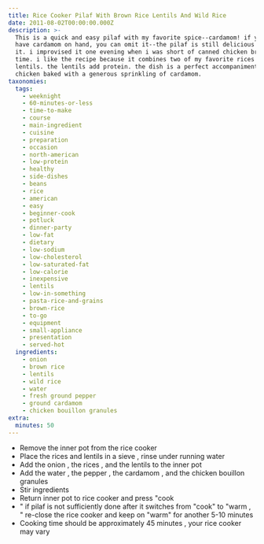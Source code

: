 ```yaml
---
title: Rice Cooker Pilaf With Brown Rice Lentils And Wild Rice
date: 2011-08-02T00:00:00.000Z
description: >-
  This is a quick and easy pilaf with my favorite spice--cardamom! if you don't
  have cardamom on hand, you can omit it--the pilaf is still delicious without
  it. i improvised it one evening when i was short of canned chicken broth and
  time. i like the recipe because it combines two of my favorite rices with
  lentils. the lentils add protein. the dish is a perfect accompaniment to
  chicken baked with a generous sprinkling of cardamom.
taxonomies:
  tags:
    - weeknight
    - 60-minutes-or-less
    - time-to-make
    - course
    - main-ingredient
    - cuisine
    - preparation
    - occasion
    - north-american
    - low-protein
    - healthy
    - side-dishes
    - beans
    - rice
    - american
    - easy
    - beginner-cook
    - potluck
    - dinner-party
    - low-fat
    - dietary
    - low-sodium
    - low-cholesterol
    - low-saturated-fat
    - low-calorie
    - inexpensive
    - lentils
    - low-in-something
    - pasta-rice-and-grains
    - brown-rice
    - to-go
    - equipment
    - small-appliance
    - presentation
    - served-hot
  ingredients:
    - onion
    - brown rice
    - lentils
    - wild rice
    - water
    - fresh ground pepper
    - ground cardamom
    - chicken bouillon granules
extra:
  minutes: 50
---
```

 - Remove the inner pot from the rice cooker
 - Place the rices and lentils in a sieve , rinse under running water
 - Add the onion , the rices , and the lentils to the inner pot
 - Add the water , the pepper , the cardamom , and the chicken bouillon granules
 - Stir ingredients
 - Return inner pot to rice cooker and press "cook
 - " if pilaf is not sufficiently done after it switches from "cook" to "warm , " re-close the rice cooker and keep on "warm" for another 5-10 minutes
 - Cooking time should be approximately 45 minutes , your rice cooker may vary
